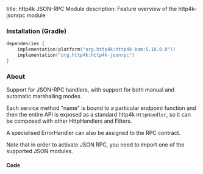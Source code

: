 title: http4k JSON-RPC Module
description: Feature overview of the http4k-jsonrpc module

### Installation (Gradle)

```kotlin
dependencies {
    implementation(platform("org.http4k:http4k-bom:5.10.0.0"))
    implementation("org.http4k:http4k-jsonrpc")
}
```

### About

Support for JSON-RPC handlers, with support for both manual and automatic marshalling modes.

Each service method "name" is bound to a particular endpoint function and then the entire API is 
exposed as a standard http4k `HttpHandler`, so it can be composed with other HttpHandlers and Filters.

A specialised ErrorHandler can also be assigned to the RPC contract.

Note that in order to activate JSON RPC, you need to import one of the supported JSON modules.

#### Code [<img class="octocat"/>](https://github.com/http4k/http4k/blob/master/src/docs/guide/reference/jsonrpc/example.kt)

<script src="https://gist-it.appspot.com/https://github.com/http4k/http4k/blob/master/src/docs/guide/reference/jsonrpc/example.kt"></script>
